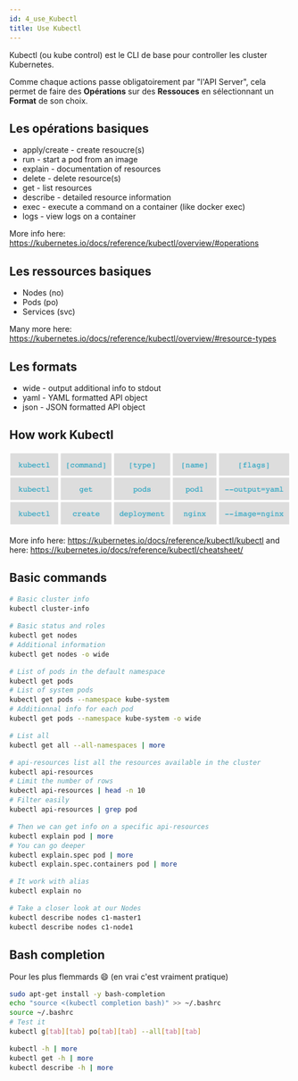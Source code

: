 ```yaml
---
id: 4_use_Kubectl
title: Use Kubectl
---
```


Kubectl (ou kube control) est le CLI de base pour controller les cluster Kubernetes.

Comme chaque actions passe obligatoirement par "l'API Server", cela permet de faire des __Opérations__ sur des __Ressouces__ en sélectionnant un __Format__ de son choix.

## Les opérations basiques
* apply/create - create resoucre(s)
* run - start a pod from an image
* explain - documentation of resources
* delete - delete resource(s)
* get - list resources
* describe - detailed resource information
* exec - execute a command on a container (like docker exec)
* logs - view logs on a container

More info here: https://kubernetes.io/docs/reference/kubectl/overview/#operations

## Les ressources basiques
* Nodes (no)
* Pods (po)
* Services (svc)

Many more here: https://kubernetes.io/docs/reference/kubectl/overview/#resource-types

## Les formats
* wide - output additional info to stdout
* yaml - YAML formatted API object
* json - JSON formatted API object

## How work Kubectl

![img](assets/kubectl_how_work.png)

More info here: https://kubernetes.io/docs/reference/kubectl/kubectl
and here: https://kubernetes.io/docs/reference/kubectl/cheatsheet/

## Basic commands

```bash
# Basic cluster info
kubectl cluster-info 
```

```bash
# Basic status and roles
kubectl get nodes
# Additional information
kubectl get nodes -o wide
```

```bash
# List of pods in the default namespace
kubectl get pods
# List of system pods
kubectl get pods --namespace kube-system
# Additionnal info for each pod
kubectl get pods --namespace kube-system -o wide
```

```bash
# List all
kubectl get all --all-namespaces | more
```

```bash
# api-resources list all the resources available in the cluster
kubectl api-resources
# Limit the number of rows
kubectl api-resources | head -n 10
# Filter easily
kubectl api-resources | grep pod
```

```bash
# Then we can get info on a specific api-resources
kubectl explain pod | more
# You can go deeper
kubectl explain.spec pod | more
kubectl explain.spec.containers pod | more
```

```bash
# It work with alias
kubectl explain no
```

```bash
# Take a closer look at our Nodes
kubectl describe nodes c1-master1
kubectl describe nodes c1-node1
```

## Bash completion
Pour les plus flemmards :smile: (en vrai c'est vraiment pratique)

```bash
sudo apt-get install -y bash-completion
echo "source <(kubectl completion bash)" >> ~/.bashrc
source ~/.bashrc
# Test it
kubectl g[tab][tab] po[tab][tab] --all[tab][tab]
```

```bash
kubectl -h | more
kubectl get -h | more
kubectl describe -h | more
```